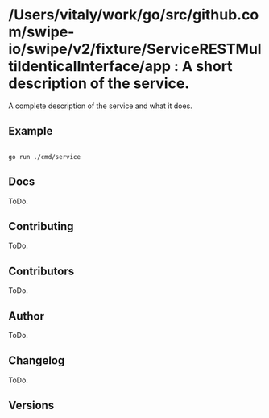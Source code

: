 # /Users/vitaly/work/go/src/github.com/swipe-io/swipe/v2/fixture/ServiceRESTMultiIdenticalInterface/app : A short description of the service. <code></code>
A complete description of the service and what it does.

## Example

<code>
go run ./cmd/service
</code>

## Docs

ToDo.

## Contributing

ToDo.

## Contributors

ToDo.

## Author

ToDo.

## Changelog

ToDo.

## Versions

